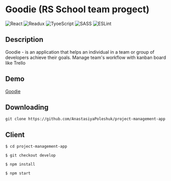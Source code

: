 # Goodie (RS School team progect)

![React](https://github.com/AnastasiyaPoleshuk/images/blob/main/react.svg)
![Readux](https://github.com/AnastasiyaPoleshuk/images/blob/main/reduxSvg.svg)
![TyoeScript](https://img.shields.io/badge/-TypeScript-0D1117?style=for-the-badge&logo=TypeScript)
![SASS](https://img.shields.io/badge/-SASS-0D1117?style=for-the-badge&logo=sass)
![ESLint](https://img.shields.io/badge/-ESLint-0D1117?style=for-the-badge&logo=ESLint)


## Description

Goodie -  is an application that helps an individual in a team or group of developers achieve their goals. Manage team's workflow with kanban board like Trello

## Demo

[Goodie](https://rs-goodie.netlify.app/welcome)

## Downloading
`git clone https://github.com/AnastasiyaPoleshuk/project-management-app`

## Client 

```
$ cd project-management-app

$ git checkout develop

$ npm install

$ npm start
```
